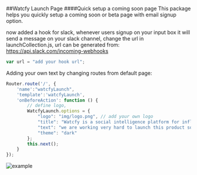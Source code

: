 ##Watcfy Launch Page
####Quick setup a coming soon page
This package helps you quickly setup a coming soon or beta page with email signup option. 

now added a hook for slack, whenever users signup on your input box it will send a message on your slack channel, change the url in launchCollection.js, url can be generated from: https://api.slack.com/incoming-webhooks

```js
var url = "add your hook url";
````

Adding your own text by changing routes from default page:

```js
Router.route('/', {
	'name':"watcfyLaunch",
	'template':'watcfyLaunch',
    'onBeforeAction': function () {
        // define logo,
        WatcfyLaunch.options = {
            "logo": "img/logo.png", // add your own logo
            "title": "Watcfy is a social intelligence platform for influencer marketing.", // title text
            "text": "we are working very hard to launch this product soon, sign up and be the first to get notified.", // text
            "theme": "dark"
        };
        this.next();
    }
});
````
![example](example.png)
